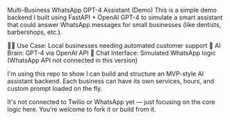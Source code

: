 Multi-Business WhatsApp GPT-4 Assistant (Demo)
This is a simple demo backend I built using FastAPI + OpenAI GPT-4 to simulate a smart assistant that could answer WhatsApp messages for small businesses (like dentists, barbershops, etc.).

👨‍🔧 Use Case: Local businesses needing automated customer support
🧠 AI Brain: GPT-4 via OpenAI API
💬 Chat Interface: Simulated WhatsApp logic (WhatsApp API not connected in this version)

I'm using this repo to show I can build and structure an MVP-style AI assistant backend.
Each business can have its own services, hours, and custom prompt loaded on the fly.

It's not connected to Twilio or WhatsApp yet — just focusing on the core logic here.
You’re welcome to fork it or build from it.
